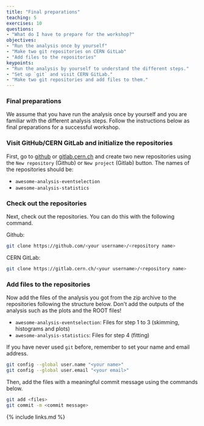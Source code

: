```yaml
---
title: "Final preparations"
teaching: 5
exercises: 10
questions:
- "What do I have to prepare for the workshop?"
objectives:
- "Run the analysis once by yourself"
- "Make two git repositories on CERN GitLab"
- "Add files to the repositories"
keypoints:
- "Run the analysis by yourself to understand the different steps."
- "Set up `git` and visit CERN GitLab."
- "Make two git repositories and add files to them."
---
```


### Final preparations

We assume that you have run the analysis once by yourself and you are familiar with the different analysis steps. Follow the instructions below as final preparations for a successful workshop.

### Visit GitHub/CERN GitLab and initialize the repositories

First, go to [github](https://github.com/) or [gitlab.cern.ch](https://gitlab.cern.ch) and create two new repositories using the `New repository` (Github) or `New project` (Gitlab) button. The names of the repositories should be:

 - `awesome-analysis-eventselection`
 - `awesome-analysis-statistics`

### Check out the repositories

Next, check out the repositories. You can do this with the following command.

Github:

```bash
git clone https://github.com/<your username>/<repository name>
```

CERN GitLab:

```bash
git clone https://gitlab.cern.ch/<your username>/<repository name>
```

### Add files to the repositories

Now add the files of the analysis you got from the zip archive to the repositories following the structure below. Don't add the outputs of the analysis such as the plots and the ROOT files!

 - `awesome-analysis-eventselection`: Files for step 1 to 3 (skimming, histograms and plots)
 - `awesome-analysis-statistics`: Files for step 4 (fitting)

 If you have never used `git` before, remember to set your name and email address.

 ```bash
git config --global user.name "<your name>"
git config --global user.email "<your email>"
```


Then, add the files with a meaningful commit message using the commands below.

 ```bash
 git add <files>
 git commit -m <commit message>
 ```

{% include links.md %}
